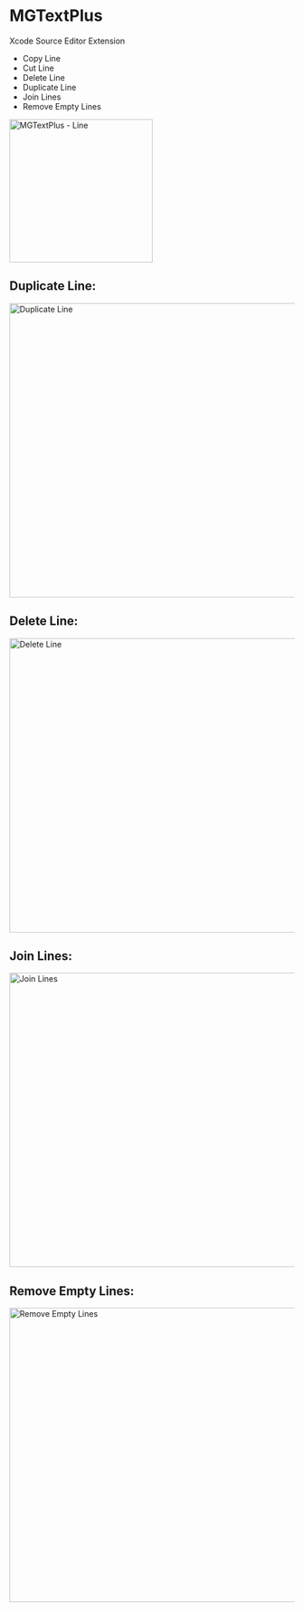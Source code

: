 # MGTextPlus
Xcode Source Editor Extension

- Copy Line
- Cut Line
- Delete Line
- Duplicate Line
- Join Lines
- Remove Empty Lines

<img width="253" alt="MGTextPlus - Line" src="https://cloud.githubusercontent.com/assets/6461902/20035369/1baff60c-a414-11e6-8a5d-ab6438f64ec5.png">

## Duplicate Line:

<img width="520" alt="Duplicate Line" src="https://github.com/tuan188/MGTextPlus/blob/develop/GIF/duplicate%20line.gif">

## Delete Line:

<img width="520" alt="Delete Line" src="https://github.com/tuan188/MGTextPlus/blob/develop/GIF/delete%20line.gif">

## Join Lines:

<img width="520" alt="Join Lines" src="https://github.com/tuan188/MGTextPlus/blob/develop/GIF/join%20lines.gif">

## Remove Empty Lines:

<img width="520" alt="Remove Empty Lines" src="https://github.com/tuan188/MGTextPlus/blob/develop/GIF/remove%20empty%20lines.gif">

